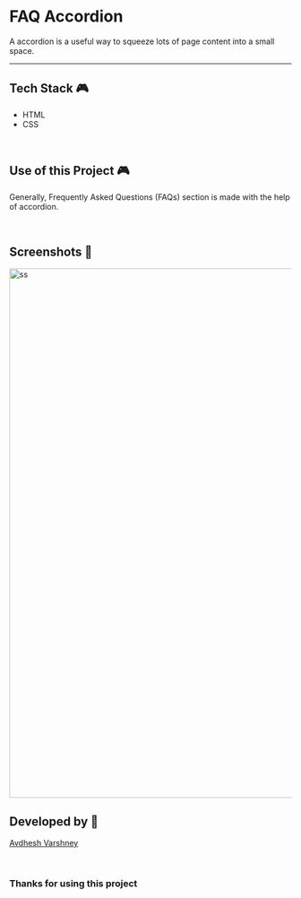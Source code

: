 # FAQ Accordion

A  accordion is a useful way to squeeze lots of page content into a small space.

--- 

## **Tech Stack 🎮**

- HTML
- CSS

<br>

## **Use of this Project 🎮**

Generally, Frequently Asked Questions (FAQs) section is made with the help of accordion.

<br>

## **Screenshots 📸**

<img width="945" alt="ss" src="https://github.com/pranjay-poddar/Dev-Geeks/assets/114330097/32661063-644a-47fb-b370-deea97b507dd">

<br>

## **Developed by 👦**

[Avdhesh Varshney](https://github.com/Avdhesh-Varshney)

<br>

### **Thanks for using this project**


